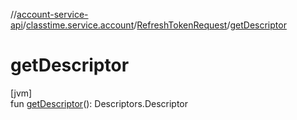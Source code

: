 //[account-service-api](../../../index.md)/[classtime.service.account](../index.md)/[RefreshTokenRequest](index.md)/[getDescriptor](get-descriptor.md)

# getDescriptor

[jvm]\
fun [getDescriptor](get-descriptor.md)(): Descriptors.Descriptor
